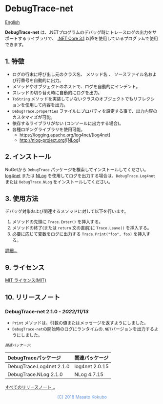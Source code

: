 # DebugTrace-net

[English](README.md)

**DebugTrace-net** は、.NETプログラムのデバッグ時にトレースログの出力をサポートするライブラリで、 
[.NET Core 3.1](https://docs.microsoft.com/ja-jp/dotnet/core/whats-new/dotnet-core-3-1) 以降を使用しているプログラムで使用できます。


## 1. 特徴

* ログの行末に呼び出し元のクラス名、 メソッド名 、 ソースファイル名および行番号を自動的に出力。
* メソッドやオブジェクトのネストで、ログを自動的にインデント。
* スレッドの切り替え時に自動的にログを出力。
* `ToString` メソッドを実装していないクラスのオブジェクトでもリフレクションを使用して内容を出力。
* `DebugTrace.properties` ファイルにプロパティを設定する事で、出力内容のカスタマイズが可能。
* 依存するライブラリがない (コンソールに出力する場合)。
* 各種ロギングライブラリを使用可能。
    * https://logging.apache.org/log4net/[log4net]
    * http://nlog-project.org/[NLog]

## 2. インストール
NuGetから `DebugTrace` パッケージを検索してインストールしてください。  
[log4net](https://logging.apache.org/log4net/) または [NLog](http://nlog-project.org/) を使用してログを出力する場合は、`DebugTrace.Log4net` または `DebugTrace.NLog` をインストールしてください。

## 3. 使用方法

デバッグ対象および関連するメソッドに対して以下を行います。

1. メソッドの先頭に `Trace.Enter()` を挿入する。
1. メソッドの終了(または `return` 文の直前)に `Trace.Leave()` を挿入する。
1. 必要に応じて変数をログに出力する `Trace.Print("foo", foo)` を挿入する。

[詳細...](README_ja_details.md)

## 9. ライセンス

[MIT ライセンス(MIT)](LICENSE)

## 10. リリースノート

### DebugTrace-net 2.1.0 - _2022/11/13_

* `Print` メソッドは、引数の値またはメッセージを返すようにしました。
* `DebugTrace-net`の開始時のログにランタイムの`.NET`バージョンを出力するようにしました。

<small><i>関連パッケージ:</i></small>

|DebugTraceパッケージ|関連パッケージ|
|:----|:----|
|DebugTrace.Log4net 2.1.0|log4net 2.0.15|
|DebugTrace.NLog 2.1.0   |NLog 4.7.15|

[すべてのリリースノート...](README_ja_releaseNotes.md)

<div align="center" style="color:#6699EE">(C) 2018 Masato Kokubo</div>
